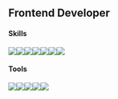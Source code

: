 ## Frontend Developer
#### Skills
<div style="display:flex; flex-direction:row;">
    <img src="https://img.shields.io/badge/javascript-F7DF1E?style=flat-square&logo=javascript&logoColor=black">
    <img src="https://img.shields.io/badge/typescript-3178C6?style=flat-square&logo=typescript&logoColor=black"> 
    <img src="https://img.shields.io/badge/svelte-FF3E00?style=flat-square&logo=svelte&logoColor=black">
    <img src="https://img.shields.io/badge/React-61DAFB?style=flat-square&logo=React&logoColor=black"/>
    <img src="https://img.shields.io/badge/html5-E34F26?style=flat-square&logo=html5&logoColor=white"> 
    <img src="https://img.shields.io/badge/sass-CC6699?style=flat-square&logo=sass&logoColor=black"> 
    <img src="https://img.shields.io/badge/Node.js-339933?style=flat-square&logo=Node.js&logoColor=white"/>
</div>


<!-- <div style="display:flex; flex-direction:row;">
  <img src="https://img.shields.io/badge/nodejs-339933?style=flat-square&logo=nodedotjs&logoColor=white"> 
  <img src="https://img.shields.io/badge/chart.js-FF6384?style=flat-square&logo=chartdotjs&logoColor=white">
 <img src="https://img.shields.io/badge/elastic-005571?style=flat-square&logo=elastic&logoColor=white"> 
 </div> -->

#### Tools 

<div style="display:flex; flex-direction:row;">
    <img src="https://img.shields.io/badge/github-181717?style=flat-square&logo=github&logoColor=white">
    <img src="https://img.shields.io/badge/git-F05032?style=flat-square&logo=git&logoColor=white">
    <img src="https://img.shields.io/badge/figma-F24E1E?style=flat-square&logo=figma&logoColor=white">
    <img src="https://img.shields.io/badge/slack-4A154B?style=flat-square&logo=slack&logoColor=white">
    <img src="https://img.shields.io/badge/jira-0052CC?style=flat-square&logo=jira&logoColor=white">
</div>


